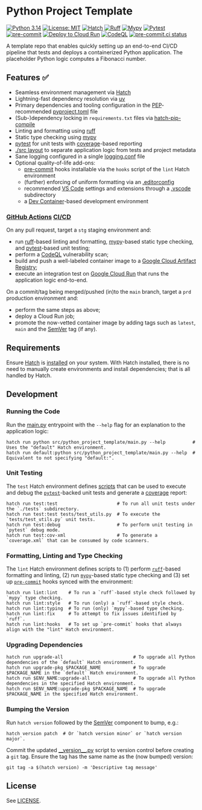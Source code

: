 # Python Project Template

[![Python 3.14](https://img.shields.io/badge/python-3.14-blue.svg)](https://docs.python.org/3/whatsnew/3.14.html)
[![License: MIT](https://img.shields.io/badge/License-MIT-9400d3.svg)](https://opensource.org/licenses/MIT)
[![Hatch](https://img.shields.io/badge/%F0%9F%A5%9A-Hatch-4051b5.svg)](https://github.com/pypa/hatch)
[![Ruff](https://img.shields.io/endpoint?url=https://raw.githubusercontent.com/astral-sh/ruff/main/assets/badge/v2.json)](https://github.com/astral-sh/ruff)
[![Mypy](https://img.shields.io/badge/type%20checked-mypy-039dfc)](https://github.com/python/mypy)
[![Pytest](https://img.shields.io/static/v1?label=‎&message=Pytest&logo=Pytest&color=b647c4&logoColor=white)](https://docs.pytest.org)
[![pre-commit](https://img.shields.io/badge/pre--commit-enabled-brightgreen?logo=pre-commit&logoColor=white)](https://github.com/pre-commit/pre-commit)
[![Deploy to Cloud Run](https://github.com/h-holm/python-project-template/workflows/Deploy%20to%20Cloud%20Run/badge.svg)](https://github.com/h-holm/python-project-template/actions/workflows/deploy-to-cloud-run.yaml)
[![CodeQL](https://github.com/h-holm/python-project-template/workflows/CodeQL%20Analysis/badge.svg)](https://github.com/h-holm/python-project-template/actions/workflows/codeql-analysis.yaml)
[![pre-commit.ci status](https://results.pre-commit.ci/badge/github/h-holm/python-project-template/main.svg)](https://results.pre-commit.ci/latest/github/h-holm/python-project-template/main)

A template repo that enables quickly setting up an end-to-end CI/CD pipeline that tests and deploys a containerized
Python application. The placeholder Python logic computes a Fibonacci number.

## Features ✅

* Seamless environment management via [Hatch](https://hatch.pypa.io/latest)
* Lightning-fast dependency resolution via [uv](https://github.com/astral-sh/uv)
* Primary dependencies and tooling configuration in the [PEP](https://peps.python.org/pep-0621)-recommended
[pyproject.toml](./pyproject.toml) file
* (Sub-)dependency locking in `requirements.txt` files via
[hatch-pip-compile](https://github.com/juftin/hatch-pip-compile)
* Linting and formatting using [ruff](https://github.com/astral-sh/ruff)
* Static type checking using [mypy](https://github.com/python/mypy)
* [pytest](https://docs.pytest.org) for unit tests with [coverage](https://coverage.readthedocs.io/en/7.6.7)-based
reporting
* [./src layout](https://packaging.python.org/en/latest/discussions/src-layout-vs-flat-layout) to separate application
logic from tests and project metadata
* Sane logging configured in a single [logging.conf](./src/python_project_template/logging.conf) file
* Optional quality-of-life add-ons:
  * [pre-commit](https://github.com/pre-commit/pre-commit) hooks installable via the `hooks` script of the `lint` Hatch
  environment
  * (further) enforcing of uniform formatting via an [.editorconfig](./.editorconfig)
  * recommended [VS Code](https://code.visualstudio.com) settings and extensions through a [.vscode](./.vscode)
  subdirectory
  * a [Dev Container](https://code.visualstudio.com/docs/devcontainers/containers)-based development environment

### [GitHub Actions](./.github/workflows/) [CI/CD](https://www.redhat.com/en/topics/devops/what-is-ci-cd)

On any pull request, target a `stg` staging environment and:

* run [ruff](https://github.com/astral-sh/ruff)-based linting and formatting,
[mypy](https://github.com/python/mypy)-based static type checking, and [pytest](https://docs.pytest.org)-based unit
testing;
* perform a [CodeQL](https://codeql.github.com) vulnerability scan;
* build and push a well-labeled container image to a
[Google Cloud Artifact Registry](https://cloud.google.com/artifact-registry/docs);
* execute an integration test on [Google Cloud Run](https://cloud.google.com/run?hl=en) that runs the application
logic end-to-end.

On a commit/tag being merged/pushed (in)to the `main` branch, target a `prd` production environment and:

* perform the same steps as above;
* deploy a Cloud Run job;
* promote the now-vetted container image by adding tags such as `latest`, `main` and the [SemVer](https://semver.org)
tag (if any).

## Requirements

Ensure [Hatch](https://hatch.pypa.io/latest) is [installed](https://hatch.pypa.io/latest/install) on your system. With
Hatch installed, there is no need to manually create environments and install dependencies; that is all handled by
Hatch.

## Development

### Running the Code

Run the [main.py](./src/python_project_template/main.py) entrypoint with the `--help` flag for an explanation to the
application logic:

```shell
hatch run python src/python_project_template/main.py --help          # Uses the "default" Hatch environment.
hatch run default:python src/python_project_template/main.py --help  # Equivalent to not specifying "default:".
```

### Unit Testing

The `test` Hatch environment defines [scripts](https://hatch.pypa.io/1.13/how-to/run/python-scripts) that can be used
to execute and debug the [`pytest`](https://docs.pytest.org/en/stable)-backed unit tests and generate a
[coverage](https://coverage.readthedocs.io/en/7.6.7) report:

```shell
hatch run test:test                      # To run all unit tests under the `./tests` subdirectory.
hatch run test:test tests/test_utils.py  # To execute the `tests/test_utils.py` unit tests.
hatch run test:debug                     # To perform unit testing in `pytest` debug mode.
hatch run test:cov-xml                   # To generate a `coverage.xml` that can be consumed by code scanners.
```

### Formatting, Linting and Type Checking

The `lint` Hatch environment defines scripts to (1) perform [`ruff`](https://github.com/astral-sh/ruff)-based
formatting and linting, (2) run [`mypy`](https://github.com/python/mypy)-based static type checking and (3) set up
[`pre-commit`](https://github.com/pre-commit/pre-commit) hooks synced with the environment:

```shell
hatch run lint:lint    # To run a `ruff`-based style check followed by `mypy` type checking.
hatch run lint:style   # To run (only) a `ruff`-based style check.
hatch run lint:typing  # To run (only) `mypy`-based type checking.
hatch run lint:fix     # To attempt to fix issues identified by `ruff`.
hatch run lint:hooks   # To set up `pre-commit` hooks that always align with the "lint" Hatch environment.
```

### Upgrading Dependencies

```shell
hatch run upgrade-all                          # To upgrade all Python dependencies of the `default` Hatch environment.
hatch run upgrade-pkg $PACKAGE_NAME            # To upgrade $PACKAGE_NAME in the `default` Hatch environment.
hatch run $ENV_NAME:upgrade-all                # To upgrade all Python dependencies in the specified Hatch environment.
hatch run $ENV_NAME:upgrade-pkg $PACKAGE_NAME  # To upgrade $PACKAGE_NAME in the specified Hatch environment.
```

### Bumping the Version

Run `hatch version` followed by the [SemVer](https://semver.org) component to bump, e.g.:

```shell
hatch version patch  # Or `hatch version minor` or `hatch version major`.
```

Commit the updated [\_\_version\_\_.py](./src/python_project_template/__version__.py) script to version control before
creating a `git` tag. Ensure the tag has the same name as the (now bumped) version:

```shell
git tag -a $(hatch version) -m 'Descriptive tag message'
```

## License

See [LICENSE](LICENSE).
